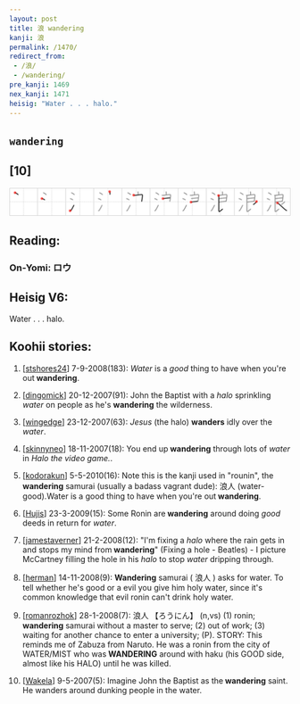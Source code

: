 ```yaml
---
layout: post
title: 浪 wandering
kanji: 浪
permalink: /1470/
redirect_from:
 - /浪/
 - /wandering/
pre_kanji: 1469
nex_kanji: 1471
heisig: "Water . . . halo."
---
```


## `wandering`

## [10]

<div class="stroke"><img src="../images/E6B5AA.png" /></div>

## Reading:

### On-Yomi: ロウ

## Heisig V6:

Water . . . halo.

## Koohii stories:

1) [<a href="http://kanji.koohii.com/profile/stshores24">stshores24</a>] 7-9-2008(183): <em>Water</em> is a <em>good</em> thing to have when you&#039;re out<strong> wandering</strong>.

2) [<a href="http://kanji.koohii.com/profile/dingomick">dingomick</a>] 20-12-2007(91): John the Baptist with a <em>halo</em> sprinkling <em>water</em> on people as he&#039;s <strong>wandering</strong> the wilderness.

3) [<a href="http://kanji.koohii.com/profile/wingedge">wingedge</a>] 23-12-2007(63): <em>Jesus</em> (the halo) <strong>wanders</strong> idly over the <em>water</em>.

4) [<a href="http://kanji.koohii.com/profile/skinnyneo">skinnyneo</a>] 18-11-2007(18): You end up<strong> wandering</strong> through lots of <em>water</em> in <em>Halo the video game.</em>.

5) [<a href="http://kanji.koohii.com/profile/kodorakun">kodorakun</a>] 5-5-2010(16): Note this is the kanji used in &quot;rounin&quot;, the<strong> wandering</strong> samurai (usually a badass vagrant dude): 浪人 (water-good).Water is a good thing to have when you&#039;re out<strong> wandering</strong>.

6) [<a href="http://kanji.koohii.com/profile/Hujis">Hujis</a>] 23-3-2009(15): Some Ronin are<strong> wandering</strong> around doing <em>good</em> deeds in return for <em>water</em>.

7) [<a href="http://kanji.koohii.com/profile/jamestaverner">jamestaverner</a>] 21-2-2008(12): &quot;I&#039;m fixing a <em>halo</em> where the rain gets in and stops my mind from<strong> wandering</strong>&quot; (Fixing a hole - Beatles) - I picture McCartney filling the hole in his <em>halo</em> to stop <em>water</em> dripping through.

8) [<a href="http://kanji.koohii.com/profile/herman">herman</a>] 14-11-2008(9): <strong>Wandering</strong> samurai ( 浪人 ) asks for water. To tell whether he&#039;s good or a evil you give him holy water, since it&#039;s common knowledge that evil ronin can&#039;t drink holy water.

9) [<a href="http://kanji.koohii.com/profile/romanrozhok">romanrozhok</a>] 28-1-2008(7): 浪人 【ろうにん】 (n,vs) (1) ronin;<strong> wandering</strong> samurai without a master to serve; (2) out of work; (3) waiting for another chance to enter a university; (P). STORY: This reminds me of Zabuza from Naruto. He was a ronin from the city of WATER/MIST who was<strong> WANDERING</strong> around with haku (his GOOD side, almost like his HALO) until he was killed.

10) [<a href="http://kanji.koohii.com/profile/Wakela">Wakela</a>] 9-5-2007(5): Imagine John the Baptist as the<strong> wandering</strong> saint. He wanders around dunking people in the water.
